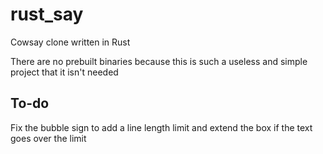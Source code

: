 # rust_say
Cowsay clone written in Rust

There are no prebuilt binaries because this is such a useless and simple project that it isn't needed

## To-do
Fix the bubble sign to add a line length limit and extend the box if the text goes over the limit
